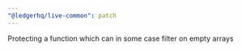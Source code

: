 ```yaml
---
"@ledgerhq/live-common": patch
---
```


Protecting a function which can in some case filter on empty arrays
